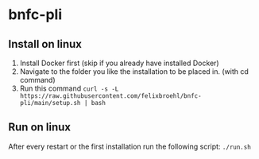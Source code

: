 # bnfc-pli

## Install on linux
1. Install Docker first (skip if you already have installed Docker)
2. Navigate to the folder you like the installation to be placed in. (with cd command)
3. Run this command `curl -s -L  https://raw.githubusercontent.com/felixbroehl/bnfc-pli/main/setup.sh | bash`

## Run on linux
After every restart or the first installation run the following script: `./run.sh`

